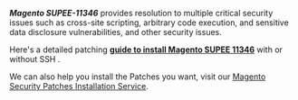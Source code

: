 ***Magento SUPEE-11346*** provides resolution to multiple critical security issues such as cross-site scripting, arbitrary code execution, and sensitive data disclosure vulnerabilities, and other security issues. 


Here's a detailed patching <strong>[guide to install Magento SUPEE 11346](https://meetanshi.com/blog/install-magento-supee-11346/)</strong> with or without SSH .

We can also help you install the Patches you want, visit our [Magento Security Patches Installation Service](https://meetanshi.com/magento-security-patches-installation-service.html).
